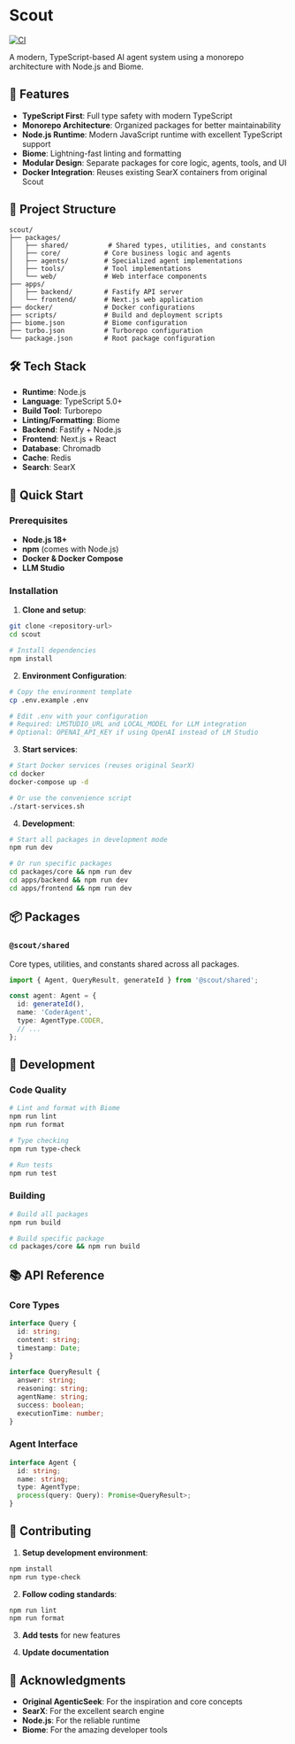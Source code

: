 # Scout

[![CI](https://github.com/brs999/scout/actions/workflows/ci.yml/badge.svg)](https://github.com/brs999/scout/actions/workflows/ci.yml)

A modern, TypeScript-based AI agent system using a monorepo architecture with Node.js and Biome.

## 🚀 Features

- **TypeScript First**: Full type safety with modern TypeScript
- **Monorepo Architecture**: Organized packages for better maintainability
- **Node.js Runtime**: Modern JavaScript runtime with excellent TypeScript support
- **Biome**: Lightning-fast linting and formatting
- **Modular Design**: Separate packages for core logic, agents, tools, and UI
- **Docker Integration**: Reuses existing SearX containers from original Scout

## 📁 Project Structure

```
scout/
├── packages/
│   ├── shared/          # Shared types, utilities, and constants
│   ├── core/           # Core business logic and agents
│   ├── agents/         # Specialized agent implementations
│   ├── tools/          # Tool implementations
│   └── web/            # Web interface components
├── apps/
│   ├── backend/        # Fastify API server
│   └── frontend/       # Next.js web application
├── docker/             # Docker configurations
├── scripts/            # Build and deployment scripts
├── biome.json          # Biome configuration
├── turbo.json          # Turborepo configuration
└── package.json        # Root package configuration
```

## 🛠️ Tech Stack

- **Runtime**: Node.js
- **Language**: TypeScript 5.0+
- **Build Tool**: Turborepo
- **Linting/Formatting**: Biome
- **Backend**: Fastify + Node.js
- **Frontend**: Next.js + React
- **Database**: Chromadb
- **Cache**: Redis
- **Search**: SearX 

## 🚀 Quick Start

### Prerequisites

- **Node.js 18+**
- **npm** (comes with Node.js)
- **Docker & Docker Compose**
- **LLM Studio**

### Installation

1. **Clone and setup**:
```bash
git clone <repository-url>
cd scout

# Install dependencies
npm install
```

2. **Environment Configuration**:
```bash
# Copy the environment template
cp .env.example .env

# Edit .env with your configuration
# Required: LMSTUDIO_URL and LOCAL_MODEL for LLM integration
# Optional: OPENAI_API_KEY if using OpenAI instead of LM Studio
```

3. **Start services**:
```bash
# Start Docker services (reuses original SearX)
cd docker
docker-compose up -d

# Or use the convenience script
./start-services.sh
```

4. **Development**:
```bash
# Start all packages in development mode
npm run dev

# Or run specific packages
cd packages/core && npm run dev
cd apps/backend && npm run dev
cd apps/frontend && npm run dev
```

## 📦 Packages

### `@scout/shared`
Core types, utilities, and constants shared across all packages.

```typescript
import { Agent, QueryResult, generateId } from '@scout/shared';

const agent: Agent = {
  id: generateId(),
  name: 'CoderAgent',
  type: AgentType.CODER,
  // ...
};
```

## 🔧 Development

### Code Quality

```bash
# Lint and format with Biome
npm run lint
npm run format

# Type checking
npm run type-check

# Run tests
npm run test
```

### Building

```bash
# Build all packages
npm run build

# Build specific package
cd packages/core && npm run build
```

## 📚 API Reference

### Core Types

```typescript
interface Query {
  id: string;
  content: string;
  timestamp: Date;
}

interface QueryResult {
  answer: string;
  reasoning: string;
  agentName: string;
  success: boolean;
  executionTime: number;
}
```

### Agent Interface

```typescript
interface Agent {
  id: string;
  name: string;
  type: AgentType;
  process(query: Query): Promise<QueryResult>;
}
```

## 🤝 Contributing

1. **Setup development environment**:
```bash
npm install
npm run type-check
```

2. **Follow coding standards**:
```bash
npm run lint
npm run format
```

3. **Add tests** for new features

4. **Update documentation**

## 🙏 Acknowledgments

- **Original AgenticSeek**: For the inspiration and core concepts
- **SearX**: For the excellent search engine
- **Node.js**: For the reliable runtime
- **Biome**: For the amazing developer tools



